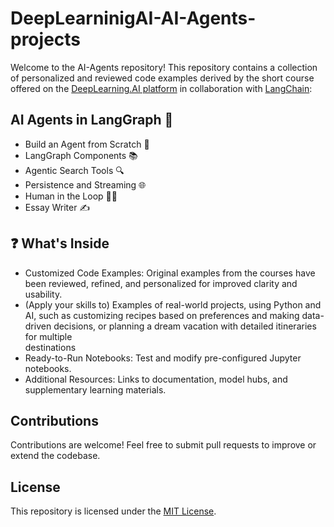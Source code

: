 # DeepLearninigAI-AI-Agents-projects
Welcome to the AI-Agents repository! This repository contains  a collection of personalized  and reviewed code examples derived by the short course offered on the [DeepLearning.AI platform](https://www.deeplearning.ai/) in collaboration with [LangChain](https://www.langchain.com/):

## AI Agents in LangGraph 🤝

   - Build an Agent from Scratch 🤖
   - LangGraph Components 📚
   - Agentic Search Tools  🔍
   - Persistence and Streaming 🌐
   - Human in the Loop 👩‍💻
   - Essay Writer ✍️


## ❓ What's Inside
  - Customized Code Examples: Original examples from the courses have been reviewed, refined, and personalized for improved clarity and usability.
  - (Apply your skills to) Examples of real-world projects, using Python and AI, such as customizing recipes based on preferences and making data-driven decisions, or planning a dream vacation with detailed itineraries for multiple  
    destinations
  - Ready-to-Run Notebooks: Test and modify pre-configured Jupyter notebooks.
  - Additional Resources: Links to documentation, model hubs, and supplementary learning materials.
 
## Contributions  
Contributions are welcome! Feel free to submit pull requests to improve or extend the codebase.

## License  
This repository is licensed under the [MIT License](https://opensource.org/license/MIT).

